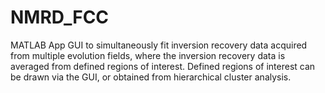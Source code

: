 # NMRD_FCC
MATLAB App GUI to simultaneously fit inversion recovery data acquired from multiple evolution fields, where the inversion recovery data is averaged from defined regions of interest. Defined regions of interest can be drawn via the GUI, or  obtained from hierarchical cluster analysis. 
